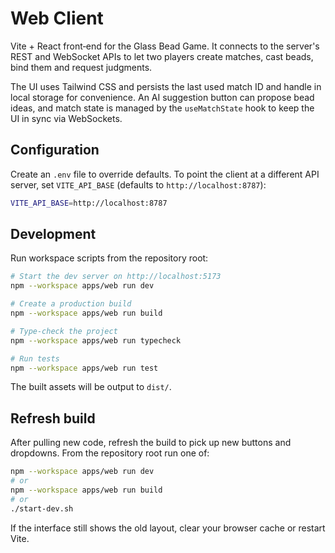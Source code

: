 # Web Client

Vite + React front‑end for the Glass Bead Game. It connects to the server's REST
and WebSocket APIs to let two players create matches, cast beads, bind them and
request judgments.

The UI uses Tailwind CSS and persists the last used match ID and handle in local
storage for convenience. An AI suggestion button can propose bead ideas, and
match state is managed by the `useMatchState` hook to keep the UI in sync via
WebSockets.

## Configuration

Create an `.env` file to override defaults. To point the client at a different
API server, set `VITE_API_BASE` (defaults to `http://localhost:8787`):

```bash
VITE_API_BASE=http://localhost:8787
```

## Development

Run workspace scripts from the repository root:

```bash
# Start the dev server on http://localhost:5173
npm --workspace apps/web run dev

# Create a production build
npm --workspace apps/web run build

# Type‑check the project
npm --workspace apps/web run typecheck

# Run tests
npm --workspace apps/web run test
```

The built assets will be output to `dist/`.

## Refresh build

After pulling new code, refresh the build to pick up new buttons and dropdowns.
From the repository root run one of:

```bash
npm --workspace apps/web run dev
# or
npm --workspace apps/web run build
# or
./start-dev.sh
```

If the interface still shows the old layout, clear your browser cache or
restart Vite.
